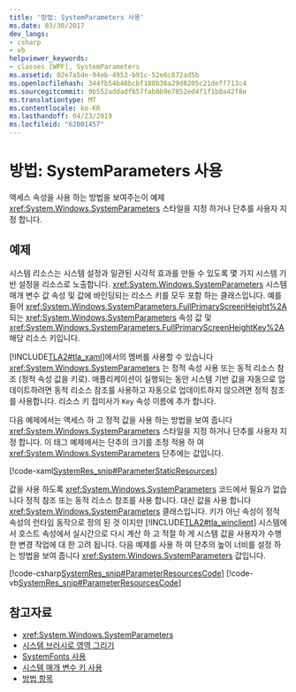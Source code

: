 ```yaml
---
title: '방법: SystemParameters 사용'
ms.date: 03/30/2017
dev_langs:
- csharp
- vb
helpviewer_keywords:
- classes [WPF], SystemParameters
ms.assetid: 02e7a5de-94eb-4953-b91c-52e6c872ad5b
ms.openlocfilehash: 344fb54b48bcbf188b36a29d8205c21deff713c4
ms.sourcegitcommit: 9b552addadfb57fab0b9e7852ed4f1f1b8a42f8e
ms.translationtype: MT
ms.contentlocale: ko-KR
ms.lasthandoff: 04/23/2019
ms.locfileid: "62001457"
---
```

# <a name="how-to-use-systemparameters"></a>방법: SystemParameters 사용
액세스 속성을 사용 하는 방법을 보여주는이 예제 <xref:System.Windows.SystemParameters> 스타일을 지정 하거나 단추를 사용자 지정 합니다.  
  
## <a name="example"></a>예제  
 시스템 리소스는 시스템 설정과 일관된 시각적 효과를 만들 수 있도록 몇 가지 시스템 기반 설정을 리소스로 노출합니다. <xref:System.Windows.SystemParameters> 시스템 매개 변수 값 속성 및 값에 바인딩되는 리소스 키를 모두 포함 하는 클래스입니다. 예를 들어 <xref:System.Windows.SystemParameters.FullPrimaryScreenHeight%2A> 되는 <xref:System.Windows.SystemParameters> 속성 값 및 <xref:System.Windows.SystemParameters.FullPrimaryScreenHeightKey%2A> 해당 리소스 키입니다.  
  
 [!INCLUDE[TLA2#tla_xaml](../../../../includes/tla2sharptla-xaml-md.md)]에서의 멤버를 사용할 수 있습니다 <xref:System.Windows.SystemParameters> 는 정적 속성 사용 또는 동적 리소스 참조 (정적 속성 값을 키로). 애플리케이션이 실행되는 동안 시스템 기반 값을 자동으로 업데이트하려면 동적 리소스 참조를 사용하고 자동으로 업데이트하지 않으려면 정적 참조를 사용합니다. 리소스 키 접미사가 `Key` 속성 이름에 추가 합니다.  
  
 다음 예제에서는 액세스 하 고 정적 값을 사용 하는 방법을 보여 줍니다 <xref:System.Windows.SystemParameters> 스타일을 지정 하거나 단추를 사용자 지정 합니다. 이 태그 예제에서는 단추의 크기를 조정 적용 하 여 <xref:System.Windows.SystemParameters> 단추에는 값입니다.  
  
 [!code-xaml[SystemRes_snip#ParameterStaticResources](~/samples/snippets/csharp/VS_Snippets_Wpf/SystemRes_snip/CSharp/Pane1.xaml#parameterstaticresources)]  
  
 값을 사용 하도록 <xref:System.Windows.SystemParameters> 코드에서 필요가 없습니다 정적 참조 또는 동적 리소스 참조를 사용 합니다. 대신 값을 사용 합니다 <xref:System.Windows.SystemParameters> 클래스입니다. 키가 아닌 속성이 정적 속성의 런타임 동작으로 정의 된 것 이지만 [!INCLUDE[TLA2#tla_winclient](../../../../includes/tla2sharptla-winclient-md.md)] 시스템에서 호스트 속성에서 실시간으로 다시 계산 하 고 적절 하 게 시스템 값을 사용자가 수행한 변경 작업에 대 한 고려 됩니다. 다음 예제를 사용 하 여 단추의 높이 너비를 설정 하는 방법을 보여 줍니다 <xref:System.Windows.SystemParameters> 값입니다.  
  
 [!code-csharp[SystemRes_snip#ParameterResourcesCode](~/samples/snippets/csharp/VS_Snippets_Wpf/SystemRes_snip/CSharp/Pane1.xaml.cs#parameterresourcescode)]
 [!code-vb[SystemRes_snip#ParameterResourcesCode](~/samples/snippets/visualbasic/VS_Snippets_Wpf/SystemRes_snip/VisualBasic/Pane1.xaml.vb#parameterresourcescode)]  
  
## <a name="see-also"></a>참고자료

- <xref:System.Windows.SystemParameters>
- [시스템 브러시로 영역 그리기](../graphics-multimedia/how-to-paint-an-area-with-a-system-brush.md)
- [SystemFonts 사용](how-to-use-systemfonts.md)
- [시스템 매개 변수 키 사용](how-to-use-system-parameters-keys.md)
- [방법 항목](resources-how-to-topics.md)
